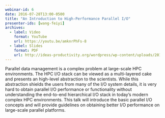 ```yaml
---
webinar-id: 6
date: 2016-07-28T13:00-0500
title: "An Introduction to High-Performance Parallel I/O"
presenter-ids: [wang-feiyi]
archives:
  - label: Video
    format: YouTube
    url: https://youtu.be/amknrPhFs-8
  - label: Slides
    format: PDF
    url: http://ideas-productivity.org/wordpress/wp-content/uploads/2018/03/webinar006-2016_HPC_IO_Intro.pdf
---
```

Parallel data management is a complex problem at large-scale HPC
environments. The HPC I/O stack can be viewed as a multi-layered cake
and presents an high-level abstraction to the scientists. While this
abstraction shields the users from many of the I/O system details, it
is very hard to obtain parallel I/O performance or functionality
without understanding the end-to-end hierarchical I/O stack in today’s
modern complex HPC environments. This talk will introduce the basic
parallel I/O concepts and will provide guidelines on obtaining better
I/O performance on large-scale parallel platforms.
